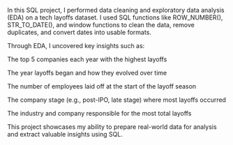In this SQL project, I performed data cleaning and exploratory data analysis (EDA) on a tech layoffs dataset. I used SQL functions like ROW_NUMBER(), STR_TO_DATE(), and window functions to clean the data, remove duplicates, and convert dates into usable formats.

Through EDA, I uncovered key insights such as:

The top 5 companies each year with the highest layoffs

The year layoffs began and how they evolved over time

The number of employees laid off at the start of the layoff season

The company stage (e.g., post-IPO, late stage) where most layoffs occurred

The industry and company responsible for the most total layoffs

This project showcases my ability to prepare real-world data for analysis and extract valuable insights using SQL.
